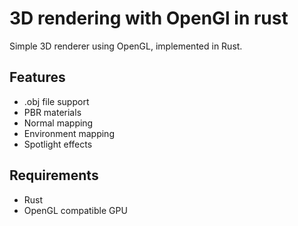# 3D rendering with OpenGl in rust
Simple 3D renderer using OpenGL, implemented in Rust.

## Features
- .obj file support
- PBR materials
- Normal mapping
- Environment mapping
- Spotlight effects

## Requirements
- Rust
- OpenGL compatible GPU